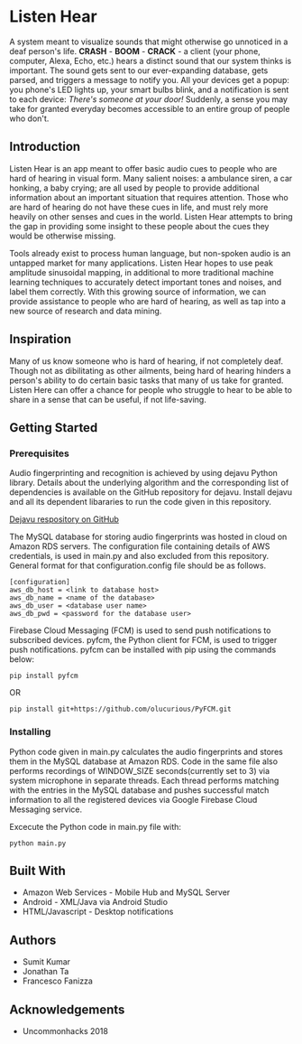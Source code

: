 # Listen Hear

A system meant to visualize sounds that might otherwise go unnoticed in a deaf person's life. **CRASH** - **BOOM** - **CRACK** - a client (your phone, computer, Alexa, Echo, etc.) hears a distinct sound that our system thinks is important. The sound gets sent to our ever-expanding database, gets parsed, and triggers a message to notify you. All your devices get a popup: you phone's LED lights up, your smart bulbs blink, and a notification is sent to each device: *There's someone at your door!* Suddenly, a sense you may take for granted everyday becomes accessible to an entire group of people who don't.

## Introduction

Listen Hear is an app meant to offer basic audio cues to people who are hard of hearing in visual form. Many salient noises: a ambulance siren, a car honking, a baby crying; are all used by people to provide additional information about an important situation that requires attention. Those who are hard of hearing do not have these cues in life, and must rely more heavily on other senses and cues in the world. Listen Hear attempts to bring the gap in providing some insight to these people about the cues they would be otherwise missing.

Tools already exist to process human language, but non-spoken audio is an untapped market for many applications. Listen Hear hopes to use peak amplitude sinusoidal mapping, in additional to more traditional machine learning techniques to accurately detect important tones and noises, and label them correctly. With this growing source of information, we can provide assistance to people who are hard of hearing, as well as tap into a new source of research and data mining.

## Inspiration

Many of us know someone who is hard of hearing, if not completely deaf. Though not as dibilitating as other ailments, being hard of hearing hinders a person's ability to do certain basic tasks that many of us take for granted. Listen Here can offer a chance for people who struggle to hear to be able to share in a sense that can be useful, if not life-saving.

## Getting Started

### Prerequisites

Audio fingerprinting and recognition is achieved by using dejavu Python library. Details about the underlying algorithm and the corresponding list of dependencies is available on the GitHub repository for dejavu. Install dejavu and all its dependent libararies to run the code given in this repository.

[Dejavu respository on GitHub](https://github.com/worldveil/dejavu)

The MySQL database for storing audio fingerprints was hosted in cloud on Amazon RDS servers. The configuration file containing details of AWS credentials, is used in main.py and also excluded from this repository. General format for that configuration.config file should be as follows.

```
[configuration]
aws_db_host = <link to database host>
aws_db_name = <name of the database>
aws_db_user = <database user name>
aws_db_pwd = <password for the database user>
```

Firebase Cloud Messaging (FCM) is used to send push notifications to subscribed devices. pyfcm, the Python client for FCM, is used to trigger push notifications. pyfcm can be installed with pip using the commands below:

```
pip install pyfcm
```
OR
```
pip install git+https://github.com/olucurious/PyFCM.git
```

### Installing

Python code given in main.py calculates the audio fingerprints and stores them in the MySQL database at Amazon RDS. Code in the same file also performs recordings of WINDOW_SIZE seconds(currently set to 3) via system microphone in separate threads. Each thread performs matching with the entries in the MySQL database and pushes successful match information to all the registered devices via Google Firebase Cloud Messaging service.

Excecute the Python code in main.py file with:

```
python main.py
```


## Built With

* Amazon Web Services - Mobile Hub and MySQL Server
* Android - XML/Java via Android Studio
* HTML/Javascript - Desktop notifications

## Authors

* Sumit Kumar
* Jonathan Ta
* Francesco Fanizza

## Acknowledgements

* Uncommonhacks 2018
